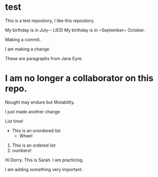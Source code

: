 # test

This is a test repository, I like this repository.

My birthday is in July-- LIES! My birthday is in ~September~ October.

Making a commit.

I am making a change



These are paragraphs from Jane Eyre.

I am no longer a collaborator on this repo.
=======
Nought may endure but Mutability.


I just made another change

List time! 
* This is an unordered list
  * Whee! 

1. This is an ordered list
2. numbers! 



Hi Dorry. This is Sarah. I am practicing.

I am adding something very important.


